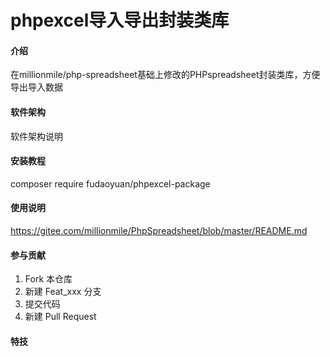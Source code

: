 # phpexcel导入导出封装类库

#### 介绍
在millionmile/php-spreadsheet基础上修改的PHPspreadsheet封装类库，方便导出导入数据

#### 软件架构
软件架构说明


#### 安装教程

composer require fudaoyuan/phpexcel-package

#### 使用说明

https://gitee.com/millionmile/PhpSpreadsheet/blob/master/README.md

#### 参与贡献

1.  Fork 本仓库
2.  新建 Feat_xxx 分支
3.  提交代码
4.  新建 Pull Request


#### 特技

